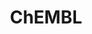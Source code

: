 ---
bigquery: https://console.cloud.google.com/bigquery?p=patents-public-data&d=ebi_chembl&page=dataset
citation: '"The ChEMBL database in 2017." Anna Gaulton, Anne Hersey, Michał Nowotka,
  A Patrícia Bento, Jon Chambers, David Mendez, Prudence Mutowo, Francis Atkinson,
  Louisa J Bellis, Elena Cibrián-Uhalte, Mark Davies, Nathan Dedman, Anneli Karlsson,
  María Paula Magariños, John P Overington, George Papadatos, Ines Smit, Andrew R
  Leach Nucleic acids Research (2017) 45 (Database Issue), D945-D954'
contributors: European Bioinformatics Institute
cost: None
description: ChEMBL Data is a manually curated database of small molecules used in
  drug discovery, including information about existing patented drugs.
documentation: 'schema: https://www.ebi.ac.uk/chembl/db_schema


  '
last_edit: Mon, 04 Apr 2022 19:07:30 GMT
location: https://console.cloud.google.com/marketplace/product/google_patents_public_datasets/chembl
maintained_by: EMBL-EBI, an outstation of European Molecular Biology Laboratory
related_publications: '

  ChEMBL: towards direct deposition of bioassay data.


  Mendez D, Gaulton A, Bento AP, Chambers J, De Veij M, Félix E, Magariños MP, Mosquera
  JF, Mutowo P, Nowotka M, Gordillo-Marañón M, Hunter F, Junco L, Mugumbate G, Rodriguez-Lopez
  M, Atkinson F, Bosc N, Radoux CJ, Segura-Cabrera A, Hersey A, Leach AR.


  — Nucleic Acids Res. 2019; 47(D1):D930-D940. doi: 10.1093/nar/gky1075

  '
schema_fields: '[''activity_count'', ''direct_interaction'', ''assay_id'', ''standard_upper_value'',
  ''warnref_id'', ''smarts'', ''protein_class_id'', ''num_ro5_violations'', ''l7'',
  ''pathway_key'', ''who_extra'', ''pubmed_id'', ''published_units'', ''efo_id'',
  ''cl_lincs_id'', ''ap_id'', ''hrac_code'', ''clo_id'', ''annotation'', ''met_id'',
  ''priority'', ''sequence'', ''site_id'', ''l6'', ''upper_value'', ''withdrawn_reason'',
  ''as_id'', ''assay_subcellular_fraction'', ''doc_type'', ''log_id'', ''short_name'',
  ''applicant_full_name'', ''aspect'', ''title'', ''last_active'', ''assay_tissue'',
  ''cell_ontology_id'', ''entity_id'', ''variant_id'', ''ass_cls_map_id'', ''target_type'',
  ''stem_class'', ''hba_lipinski'', ''who_name'', ''domain_description'', ''mc_target_name'',
  ''pref_name'', ''patent_no'', ''updated_by'', ''enzyme_tid'', ''acd_logd'', ''mol_irac_id'',
  ''max_phase'', ''mutation'', ''class_level'', ''src_assay_id'', ''creation_date'',
  ''type'', ''doi'', ''patent_expire_date'', ''alert_id'', ''set_name'', ''tid'',
  ''usan_year'', ''aidx'', ''stat'', ''homologue'', ''cell_source_tissue'', ''level2_description'',
  ''molecular_species'', ''assay_organism'', ''relationship'', ''prodrug'', ''chirality'',
  ''met_comment'', ''cx_logd'', ''hba'', ''relationship_type'', ''assay_param_id'',
  ''warning_description'', ''le'', ''uberon_id'', ''stem'', ''domain_name'', ''active_ingredient'',
  ''sei'', ''molsyn_id'', ''compound_name'', ''strength'', ''cell_id'', ''ridx'',
  ''usan_substem'', ''withdrawn_country'', ''delist_flag'', ''alogp'', ''pchembl_value'',
  ''cell_name'', ''standard_inchi_key'', ''mesh_heading'', ''text_value'', ''level4_description'',
  ''potential_duplicate'', ''assay_desc'', ''research_stem'', ''level3'', ''published_type'',
  ''patent_id'', ''predbind_id'', ''route'', ''authors'', ''cidx'', ''organism'',
  ''journal'', ''assay_class_id'', ''parameter_value'', ''irac_class_id'', ''source'',
  ''parameter_type'', ''db_version'', ''full_molformula'', ''dosed_ingredient'', ''assay_source'',
  ''end_position'', ''go_id'', ''related_tid'', ''prediction_method'', ''activity_id'',
  ''normal_range_min'', ''assay_tax_id'', ''toid'', ''submission_date'', ''black_box_warning'',
  ''caloha_id'', ''trade_name'', ''name'', ''cell_source_tax_id'', ''tissue_id'',
  ''curated_by'', ''assay_type'', ''description'', ''formulation_id'', ''cx_most_bpka'',
  ''publication_number'', ''withdrawn_flag'', ''published_value'', ''rgid'', ''standard_inchi'',
  ''ddd_value'', ''drugind_id'', ''drug_record_id'', ''source_domain_id'', ''curation_comment'',
  ''protein_class_desc'', ''mechanism_comment'', ''selectivity_comment'', ''dosage_form'',
  ''atc_code'', ''ddd_units'', ''label'', ''tbl'', ''biocomp_id'', ''first_page'',
  ''mechanism_of_action'', ''structure_type'', ''confidence'', ''usan_stem'', ''efo_term'',
  ''patent_use_code'', ''last_page'', ''metref_id'', ''level3_description'', ''drug_product_flag'',
  ''compd_id'', ''l3'', ''ro3_pass'', ''mol_hrac_id'', ''natural_product'', ''tid_fixed'',
  ''molecule_type'', ''parent_go_id'', ''level4'', ''mecref_id'', ''protein_class_synonym'',
  ''helm_notation'', ''parent_molregno'', ''activity_comment'', ''result_flag'', ''l5'',
  ''previous_company'', ''co_stem_id'', ''status'', ''year'', ''psa'', ''indication_class'',
  ''target_desc'', ''hbd_lipinski'', ''domain_id'', ''usan_stem_id'', ''l1'', ''acd_most_apka'',
  ''max_phase_for_ind'', ''tax_id'', ''acd_most_bpka'', ''domain_type'', ''synonyms'',
  ''compound_key'', ''withdrawn_class'', ''src_short_name'', ''assay_category'', ''smid'',
  ''issue'', ''bao_format'', ''ref_type'', ''active_molregno'', ''level1'', ''warning_class'',
  ''cx_logp'', ''path'', ''cpd_str_alert_id'', ''mesh_id'', ''prod_pat_id'', ''level2'',
  ''protclasssyn_id'', ''therapeutic_flag'', ''substrate_record_id'', ''ref_id'',
  ''chebi_par_id'', ''canonical_smiles'', ''idx'', ''mw_monoisotopic'', ''lle'', ''relationship_desc'',
  ''country'', ''alert_name'', ''standard_relation'', ''site_residues'', ''mc_tax_id'',
  ''db_source'', ''molregno'', ''ingredient'', ''relation'', ''standard_flag'', ''bao_id'',
  ''alert_set_id'', ''qed_weighted'', ''oc_id'', ''site_name'', ''sitecomp_id'', ''bao_endpoint'',
  ''uo_units'', ''cell_source_organism'', ''availability_type'', ''src_compound_id'',
  ''major_class'', ''std_act_id'', ''comments'', ''doc_id'', ''l2'', ''hbd'', ''orig_description'',
  ''warning_type'', ''level1_description'', ''component_type'', ''ddd_comment'', ''ref_url'',
  ''mw_freebase'', ''actsm_id'', ''approval_date'', ''hrac_class_id'', ''innovator_company'',
  ''mc_target_accession'', ''downgraded'', ''updated_on'', ''warning_year'', ''pathway_id'',
  ''polymer_flag'', ''rtb'', ''met_conversion'', ''usan_stem_definition'', ''frac_code'',
  ''sequence_md5sum'', ''ddd_id'', ''molfile'', ''qudt_units'', ''num_alerts'', ''molecular_mechanism'',
  ''standard_value'', ''mc_organism'', ''acd_logp'', ''topical'', ''aromatic_rings'',
  ''comp_go_id'', ''binding_site_comment'', ''standard_units'', ''inorganic_flag'',
  ''parenteral'', ''component_synonym'', ''confidence_score'', ''first_in_class'',
  ''action_type'', ''job_id'', ''cell_description'', ''mol_frac_id'', ''start_position'',
  ''normal_range_max'', ''assay_test_type'', ''enzyme_name'', ''product_id'', ''indref_id'',
  ''mec_id'', ''comp_class_id'', ''cellosaurus_id'', ''first_approval'', ''standard_type'',
  ''version'', ''l4'', ''volume'', ''warning_country'', ''subgroup'', ''targcomp_id'',
  ''ad_type'', ''published_relation'', ''warning_id'', ''target_mapping'', ''assay_cell_type'',
  ''accession'', ''record_id'', ''oral'', ''full_mwt'', ''num_lipinski_ro5_violations'',
  ''mc_target_type'', ''data_validity_comment'', ''level5'', ''abstract'', ''drug_substance_flag'',
  ''definition'', ''bto_id'', ''src_id'', ''component_id'', ''mol_atc_id'', ''heavy_atoms'',
  ''assay_strain'', ''value'', ''isoform'', ''parent_type'', ''ddd_admr'', ''company'',
  ''nda_type'', ''irac_code'', ''disease_efficacy'', ''cx_most_apka'', ''frac_class_id'',
  ''withdrawn_year'', ''res_stem_id'', ''metabolite_record_id'', ''targrel_id'', ''compsyn_id'',
  ''chembl_id'', ''entity_type'', ''class_type'', ''src_description'', ''bei'', ''parent_id'',
  ''standard_text_value'', ''species_group_flag'', ''syn_type'', ''units'', ''l8'']'
shortname: chembl
tags:
- biotechnology
- health
- chemical
- bioinformatics
- medical
terms_of_use: CC BY-SA 3.0
title: ChEMBL
uuid: e232a192-965c-4ec9-904c-155b6dfe56c5
---